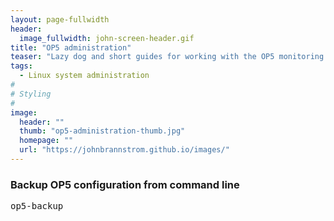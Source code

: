 ```yaml
---
layout: page-fullwidth
header:
  image_fullwidth: john-screen-header.gif
title: "OP5 administration"
teaser: "Lazy dog and short guides for working with the OP5 monitoring system."
tags:
  - Linux system administration
#
# Styling
#
image:
  header: ""
  thumb: "op5-administration-thumb.jpg"
  homepage: ""
  url: "https://johnbrannstrom.github.io/images/"
---
```


<h3>Backup OP5 configuration from command line</h3>
<pre>op5-backup</pre>
